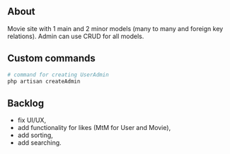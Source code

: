 ## About
Movie site with 1 main and 2 minor models (many to many and foreign key relations). Admin can use CRUD for all models.

## Custom commands

```bash
# command for creating UserAdmin
php artisan createAdmin
```

## Backlog
- fix UI/UX,
- add functionality for likes (MtM for User and Movie),
- add sorting,
- add searching.
